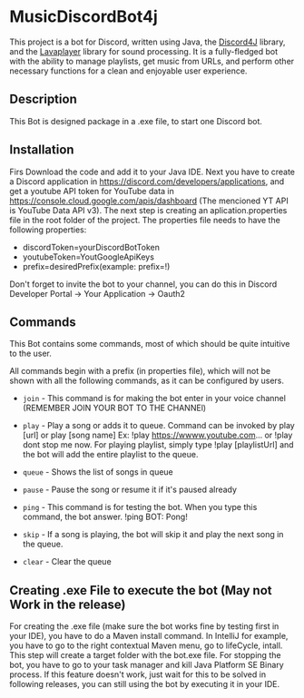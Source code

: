 # MusicDiscordBot4j

This project is a bot for Discord, written using Java, the [Discord4J](https://github.com/austinv11/Discord4J) library, and the [Lavaplayer](https://github.com/sedmelluq/lavaplayer) library for sound processing. It is a fully-fledged bot with the ability to manage playlists, get music from URLs, and perform other necessary functions for a clean and enjoyable user experience.

## Description

This Bot is designed package in a .exe file, to start one Discord bot. 

## Installation
Firs Download the code and add it to your Java IDE. Next you have to create a Discord application in https://discord.com/developers/applications, and get a youtube API token for YouTube data in https://console.cloud.google.com/apis/dashboard (The mencioned YT API is YouTube Data API v3). The next step is creating an aplication.properties file in the root folder of the project. 
The properties file needs to have the following properties:
* discordToken=yourDiscordBotToken
* youtubeToken=YoutGoogleApiKeys
* prefix=desiredPrefix(example: prefix=!)

Don't forget to invite the bot to your channel, you can do this in Discord Developer Portal -> Your Application -> Oauth2

## Commands

This Bot contains some commands, most of which should be quite intuitive to the user.

All commands begin with a prefix (in properties file), which will not be shown with all the following commands, as it can be configured by users.

* `join` - This command is for making the bot enter in your voice channel (REMEMBER JOIN YOUR BOT TO THE CHANNEl) 

* `play` - Play a song or adds it to queue. Command can be invoked by play [url] or play [song name] Ex: !play https://wwww.youtube.com... or !play dont stop me now. For playing playlist, simply type !play [playlistUrl] and the bot will add the entire playlist to the queue.

* `queue` - Shows the list of songs in queue

* `pause` - Pause the song or resume it if it's paused already

* `ping` - This command is for testing the bot. When you type this command, the bot answer. !ping  BOT: Pong!

* `skip` - If a song is playing, the bot will skip it and play the next song in the queue.

* `clear` - Clear the queue

## Creating .exe File to execute the bot (May not Work in the release)
For creating the .exe file (make sure the bot works fine by testing first in your IDE), you have to do a Maven install command. In IntelliJ for example, you have to go to the right contextual Maven menu, go to lifeCycle, intall. This step will create a target folder with the bot.exe file.
For stopping the bot, you have to go to your task manager and kill Java Platform SE Binary process.
If this feature doesn't work, just wait for this to be solved in following releases, you can still using the bot by executing it in your IDE.
    
